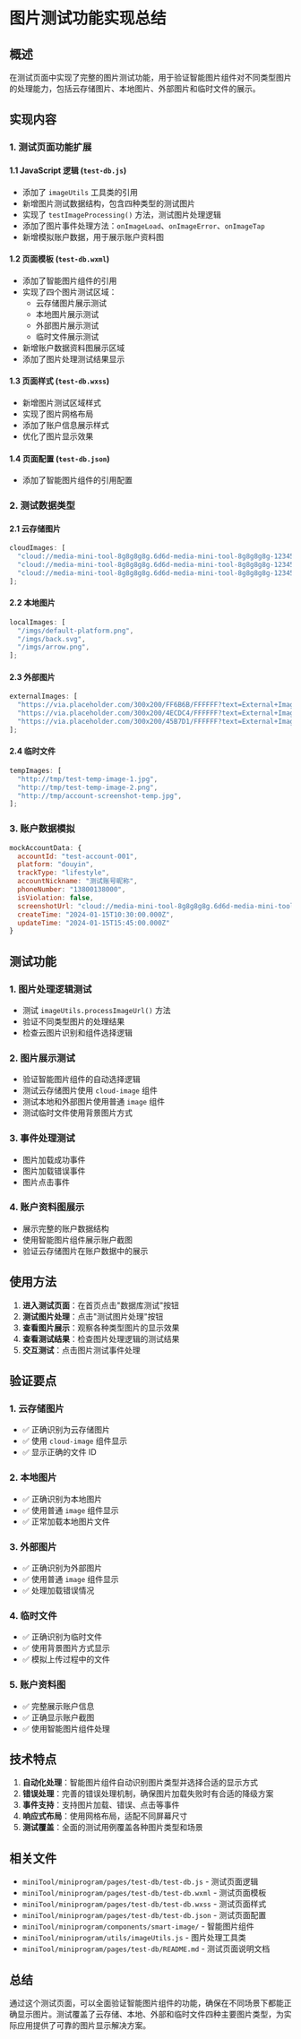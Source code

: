 # 图片测试功能实现总结

## 概述

在测试页面中实现了完整的图片测试功能，用于验证智能图片组件对不同类型图片的处理能力，包括云存储图片、本地图片、外部图片和临时文件的展示。

## 实现内容

### 1. 测试页面功能扩展

#### 1.1 JavaScript 逻辑 (`test-db.js`)

- 添加了 `imageUtils` 工具类的引用
- 新增图片测试数据结构，包含四种类型的测试图片
- 实现了 `testImageProcessing()` 方法，测试图片处理逻辑
- 添加了图片事件处理方法：`onImageLoad`、`onImageError`、`onImageTap`
- 新增模拟账户数据，用于展示账户资料图

#### 1.2 页面模板 (`test-db.wxml`)

- 添加了智能图片组件的引用
- 实现了四个图片测试区域：
  - 云存储图片展示测试
  - 本地图片展示测试
  - 外部图片展示测试
  - 临时文件展示测试
- 新增账户数据资料图展示区域
- 添加了图片处理测试结果显示

#### 1.3 页面样式 (`test-db.wxss`)

- 新增图片测试区域样式
- 实现了图片网格布局
- 添加了账户信息展示样式
- 优化了图片显示效果

#### 1.4 页面配置 (`test-db.json`)

- 添加了智能图片组件的引用配置

### 2. 测试数据类型

#### 2.1 云存储图片

```javascript
cloudImages: [
  "cloud://media-mini-tool-8g8g8g8g.6d6d-media-mini-tool-8g8g8g8g-1234567890/accounts/2024/01/15/test-cloud-image-1.jpg",
  "cloud://media-mini-tool-8g8g8g8g.6d6d-media-mini-tool-8g8g8g8g-1234567890/accounts/2024/01/15/test-cloud-image-2.png",
  "cloud://media-mini-tool-8g8g8g8g.6d6d-media-mini-tool-8g8g8g8g-1234567890/accounts/2024/01/15/account-screenshot.jpg",
];
```

#### 2.2 本地图片

```javascript
localImages: [
  "/imgs/default-platform.png",
  "/imgs/back.svg",
  "/imgs/arrow.png",
];
```

#### 2.3 外部图片

```javascript
externalImages: [
  "https://via.placeholder.com/300x200/FF6B6B/FFFFFF?text=External+Image+1",
  "https://via.placeholder.com/300x200/4ECDC4/FFFFFF?text=External+Image+2",
  "https://via.placeholder.com/300x200/45B7D1/FFFFFF?text=External+Image+3",
];
```

#### 2.4 临时文件

```javascript
tempImages: [
  "http://tmp/test-temp-image-1.jpg",
  "http://tmp/test-temp-image-2.png",
  "http://tmp/account-screenshot-temp.jpg",
];
```

### 3. 账户数据模拟

```javascript
mockAccountData: {
  accountId: "test-account-001",
  platform: "douyin",
  trackType: "lifestyle",
  accountNickname: "测试账号昵称",
  phoneNumber: "13800138000",
  isViolation: false,
  screenshotUrl: "cloud://media-mini-tool-8g8g8g8g.6d6d-media-mini-tool-8g8g8g8g-1234567890/accounts/2024/01/15/account-screenshot.jpg",
  createTime: "2024-01-15T10:30:00.000Z",
  updateTime: "2024-01-15T15:45:00.000Z"
}
```

## 测试功能

### 1. 图片处理逻辑测试

- 测试 `imageUtils.processImageUrl()` 方法
- 验证不同类型图片的处理结果
- 检查云图片识别和组件选择逻辑

### 2. 图片展示测试

- 验证智能图片组件的自动选择逻辑
- 测试云存储图片使用 `cloud-image` 组件
- 测试本地和外部图片使用普通 `image` 组件
- 测试临时文件使用背景图片方式

### 3. 事件处理测试

- 图片加载成功事件
- 图片加载错误事件
- 图片点击事件

### 4. 账户资料图展示

- 展示完整的账户数据结构
- 使用智能图片组件展示账户截图
- 验证云存储图片在账户数据中的展示

## 使用方法

1. **进入测试页面**：在首页点击"数据库测试"按钮
2. **测试图片处理**：点击"测试图片处理"按钮
3. **查看图片展示**：观察各种类型图片的显示效果
4. **查看测试结果**：检查图片处理逻辑的测试结果
5. **交互测试**：点击图片测试事件处理

## 验证要点

### 1. 云存储图片

- ✅ 正确识别为云存储图片
- ✅ 使用 `cloud-image` 组件显示
- ✅ 显示正确的文件 ID

### 2. 本地图片

- ✅ 正确识别为本地图片
- ✅ 使用普通 `image` 组件显示
- ✅ 正常加载本地图片文件

### 3. 外部图片

- ✅ 正确识别为外部图片
- ✅ 使用普通 `image` 组件显示
- ✅ 处理加载错误情况

### 4. 临时文件

- ✅ 正确识别为临时文件
- ✅ 使用背景图片方式显示
- ✅ 模拟上传过程中的文件

### 5. 账户资料图

- ✅ 完整展示账户信息
- ✅ 正确显示账户截图
- ✅ 使用智能图片组件处理

## 技术特点

1. **自动化处理**：智能图片组件自动识别图片类型并选择合适的显示方式
2. **错误处理**：完善的错误处理机制，确保图片加载失败时有合适的降级方案
3. **事件支持**：支持图片加载、错误、点击等事件
4. **响应式布局**：使用网格布局，适配不同屏幕尺寸
5. **测试覆盖**：全面的测试用例覆盖各种图片类型和场景

## 相关文件

- `miniTool/miniprogram/pages/test-db/test-db.js` - 测试页面逻辑
- `miniTool/miniprogram/pages/test-db/test-db.wxml` - 测试页面模板
- `miniTool/miniprogram/pages/test-db/test-db.wxss` - 测试页面样式
- `miniTool/miniprogram/pages/test-db/test-db.json` - 测试页面配置
- `miniTool/miniprogram/components/smart-image/` - 智能图片组件
- `miniTool/miniprogram/utils/imageUtils.js` - 图片处理工具类
- `miniTool/miniprogram/pages/test-db/README.md` - 测试页面说明文档

## 总结

通过这个测试页面，可以全面验证智能图片组件的功能，确保在不同场景下都能正确显示图片。测试覆盖了云存储、本地、外部和临时文件四种主要图片类型，为实际应用提供了可靠的图片显示解决方案。

